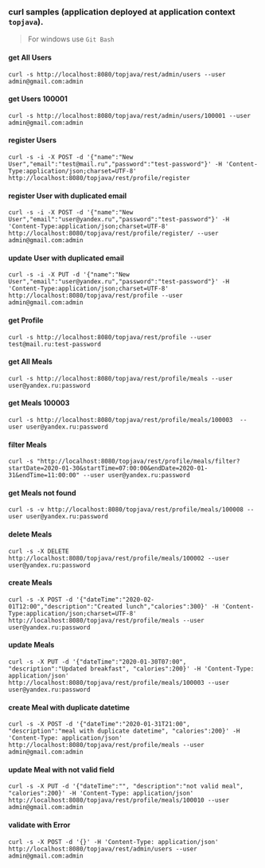 ### curl samples (application deployed at application context `topjava`).
> For windows use `Git Bash`

#### get All Users
`curl -s http://localhost:8080/topjava/rest/admin/users --user admin@gmail.com:admin`

#### get Users 100001
`curl -s http://localhost:8080/topjava/rest/admin/users/100001 --user admin@gmail.com:admin`

#### register Users
`curl -s -i -X POST -d '{"name":"New User","email":"test@mail.ru","password":"test-password"}' -H 'Content-Type:application/json;charset=UTF-8' http://localhost:8080/topjava/rest/profile/register`

#### register User with duplicated email
`curl -s -i -X POST -d '{"name":"New User","email":"user@yandex.ru","password":"test-password"}' -H 'Content-Type:application/json;charset=UTF-8' http://localhost:8080/topjava/rest/profile/register/ --user admin@gmail.com:admin`

#### update User with duplicated email
`curl -s -i -X PUT -d '{"name":"New User","email":"user@yandex.ru","password":"test-password"}' -H 'Content-Type:application/json;charset=UTF-8' http://localhost:8080/topjava/rest/profile --user admin@gmail.com:admin`

#### get Profile
`curl -s http://localhost:8080/topjava/rest/profile --user test@mail.ru:test-password`

#### get All Meals
`curl -s http://localhost:8080/topjava/rest/profile/meals --user user@yandex.ru:password`

#### get Meals 100003
`curl -s http://localhost:8080/topjava/rest/profile/meals/100003  --user user@yandex.ru:password`

#### filter Meals
`curl -s "http://localhost:8080/topjava/rest/profile/meals/filter?startDate=2020-01-30&startTime=07:00:00&endDate=2020-01-31&endTime=11:00:00" --user user@yandex.ru:password`

#### get Meals not found
`curl -s -v http://localhost:8080/topjava/rest/profile/meals/100008 --user user@yandex.ru:password`

#### delete Meals
`curl -s -X DELETE http://localhost:8080/topjava/rest/profile/meals/100002 --user user@yandex.ru:password`

#### create Meals
`curl -s -X POST -d '{"dateTime":"2020-02-01T12:00","description":"Created lunch","calories":300}' -H 'Content-Type:application/json;charset=UTF-8' http://localhost:8080/topjava/rest/profile/meals --user user@yandex.ru:password`

#### update Meals
`curl -s -X PUT -d '{"dateTime":"2020-01-30T07:00", "description":"Updated breakfast", "calories":200}' -H 'Content-Type: application/json' http://localhost:8080/topjava/rest/profile/meals/100003 --user user@yandex.ru:password`

#### create Meal with duplicate datetime
`curl -s -X POST -d '{"dateTime":"2020-01-31T21:00", "description":"meal with duplicate datetime", "calories":200}' -H 'Content-Type: application/json' http://localhost:8080/topjava/rest/profile/meals --user admin@gmail.com:admin`

#### update Meal with not valid field
`curl -s -X PUT -d '{"dateTime":"", "description":"not valid meal", "calories":200}' -H 'Content-Type: application/json' http://localhost:8080/topjava/rest/profile/meals/100010 --user admin@gmail.com:admin`

#### validate with Error
`curl -s -X POST -d '{}' -H 'Content-Type: application/json' http://localhost:8080/topjava/rest/admin/users --user admin@gmail.com:admin`
